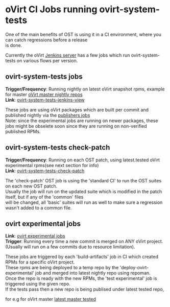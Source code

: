 oVirt CI Jobs running ovirt-system-tests
========================================
One of the main benefits of OST is using it in a CI environment, where you can catch regressions before a release<br>
is done.

Currently the oVirt [Jenkins server](http://jenkins.ovirt.org) has a few jobs which run ovirt-system-tests on various flows per version.<br>

ovirt-system-tests jobs
-----------------------
**Trigger/Frequency**: Running nightly on latest oVirt snapshot rpms, example for master [oVirt master nightly repos][1]<br>
**Link**: [ovirt-system-tests-jenkins-view][2]<br>

These jobs are using oVirt packages which are built per commit and published nightly via the [publishers jobs][3]<br>
Note: since the experimental jobs are running on newer packages, these jobs might be obselete soon since they
are running on non-verified published RPMs.

ovirt-system-tests check-patch
-------------------------------
**Trigger/Frequency**: Running on each OST patch, using latest.tested oVirt experimental rpms(see next section for info)<br>
**Link**: [ovirt-system-tests-check-patch][4]<br>

The 'check-patch' OST job is using the 'standard CI' to run the OST suites on each new OST patch.<br>
Usually the job will run on the updated suite which is modified in the patch itself, but if any of the 'common' files<br>
will be changed, all 'basic' suites will run as well to make sure a regression wasn't added to a common file.

ovirt experimental jobs
------------------------
**Link**: [ovirt experimental jobs][5]<br>
**Trigger**: Running every time a new commit is merged on ANY oVirt project. (Usually will run on a few commits due to resource limitation).<br>

These jobs are triggered by each 'build-artifacts' job in CI which created RPMs for a specific oVirt project.<br>
These rpms are being deployed to a temp repo by the 'deploy-ovirt-experimental' job and merged into latest nightly repo using repoman.<br>
Once the repo is ready with the new RPMs, the 'test experimental' job is triggered using the given repo.<br>
If the tests pass then a new repo is being publised under latest tested repo,

for e.g for oVirt master [latest master tested][6]

[1]: http://resources.ovirt.org/pub/ovirt-master-snapshot/rpm/
[2]: http://jenkins.ovirt.org/view/oVirt%20system%20tests/
[3]: http://jenkins.ovirt.org/view/Publishers/
[4]: http://jenkins.ovirt.org/job/ovirt-system-tests_master_check-patch-fc24-x86_64/
[5]: http://jenkins.ovirt.org/view/experimental%20jobs/
[6]: http://resources.ovirt.org/repos/ovirt/experimental/master/latest.tested/

